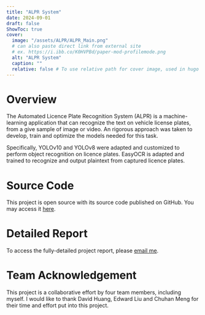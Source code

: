 ```yaml
---
title: "ALPR System"
date: 2024-09-01
draft: false
ShowToc: true
cover:
  image: "/assets/ALPR/ALPR_Main.png"
  # can also paste direct link from external site
  # ex. https://i.ibb.co/K0HVPBd/paper-mod-profilemode.png
  alt: "ALPR System"
  caption: ""
  relative: false # To use relative path for cover image, used in hugo Page-bundles
---
```


# Overview
The Automated Licence Plate Recognition System (ALPR) is a machine-learning application that can recognize the text on vehicle license plates, from a give sample of image or video. An rigorous approach was taken to develop, train and optimize the models needed for this task.

Specifically, YOLOv10 and YOLOv8 were adapted and customized to perform object recognition on licence plates. EasyOCR is adapted and trained to recognize and output plaintext from captured licence plates.

# Source Code
This project is open source with its source code published on GitHub. You may access it [here](https://github.com/ansontsun/Advanced-ALPR-System).

# Detailed Report
To access the fully-detailed project report, please [email me](mailto:anson.sun@mail.utoronto.ca).

# Team Acknowledgement
This project is a collaborative effort by four team members, including myself. I would like to thank David Huang, Edward Liu and Chuhan Meng for their time and effort put into this project.